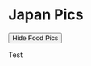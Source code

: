 # Japan Pics

<button id='foodbutton'>Hide Food Pics</button>

<div class='foodpics'>
Test
</div>




<script>
 // If I were the code reviewer and not the author, I would not approve inline js
 // jQuery is there, why not use it?
 $().ready(function () {
    const foodButton = document.getElementById('foodbutton');
    const hideFoodText = "Hide Food Pics";
    const showFoodText = "Show Food Pics";

    function pressFoodButton() {
      if (foodButton.innerText === hideFoodText) {
        foodButton.innerText = showFoodText;
        $('.foodpics').hide();
      }
      else {
        foodButton.innerText = hideFoodText;
        $('.foodpics').show();
      }
    }
  
    foodButton.addEventListener('click', pressFoodButton);
  
 });
</script>
